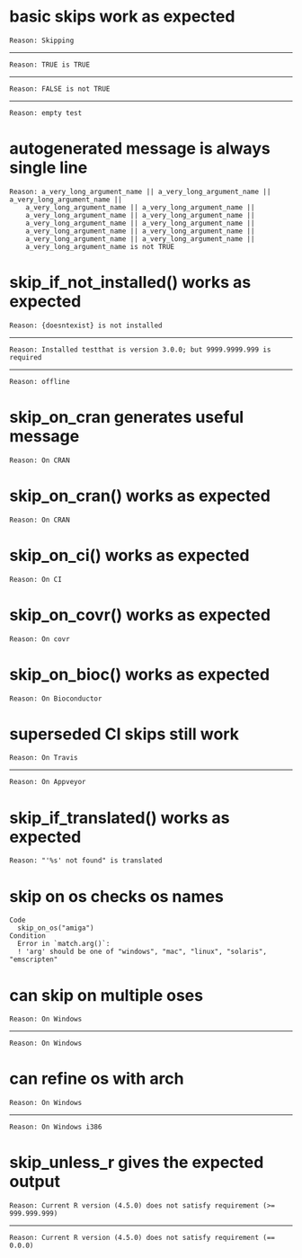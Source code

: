 # basic skips work as expected

    Reason: Skipping

---

    Reason: TRUE is TRUE

---

    Reason: FALSE is not TRUE

---

    Reason: empty test

# autogenerated message is always single line

    Reason: a_very_long_argument_name || a_very_long_argument_name || a_very_long_argument_name || 
        a_very_long_argument_name || a_very_long_argument_name || 
        a_very_long_argument_name || a_very_long_argument_name || 
        a_very_long_argument_name || a_very_long_argument_name || 
        a_very_long_argument_name || a_very_long_argument_name || 
        a_very_long_argument_name || a_very_long_argument_name || 
        a_very_long_argument_name is not TRUE

# skip_if_not_installed() works as expected

    Reason: {doesntexist} is not installed

---

    Reason: Installed testthat is version 3.0.0; but 9999.9999.999 is required

---

    Reason: offline

# skip_on_cran generates useful message

    Reason: On CRAN

# skip_on_cran() works as expected

    Reason: On CRAN

# skip_on_ci() works as expected

    Reason: On CI

# skip_on_covr() works as expected

    Reason: On covr

# skip_on_bioc() works as expected

    Reason: On Bioconductor

# superseded CI skips still work

    Reason: On Travis

---

    Reason: On Appveyor

# skip_if_translated() works as expected

    Reason: "'%s' not found" is translated

# skip on os checks os names

    Code
      skip_on_os("amiga")
    Condition
      Error in `match.arg()`:
      ! 'arg' should be one of "windows", "mac", "linux", "solaris", "emscripten"

# can skip on multiple oses

    Reason: On Windows

---

    Reason: On Windows

# can refine os with arch

    Reason: On Windows

---

    Reason: On Windows i386

# skip_unless_r gives the expected output

    Reason: Current R version (4.5.0) does not satisfy requirement (>= 999.999.999)

---

    Reason: Current R version (4.5.0) does not satisfy requirement (== 0.0.0)

